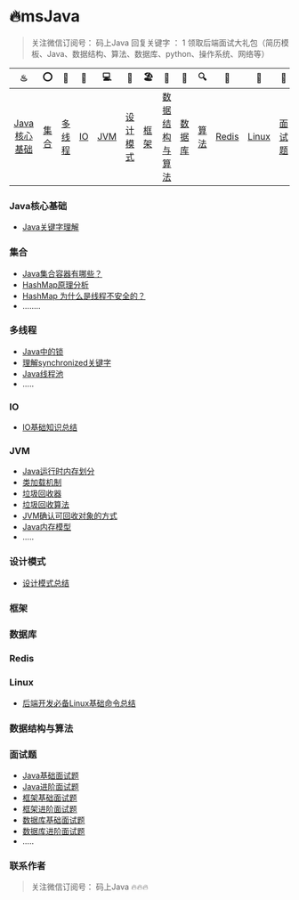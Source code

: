 # 🔥msJava

> 关注微信订阅号： 码上Java 回复关键字 ： 1 领取后端面试大礼包（简历模板、Java、数据结构、算法、数据库、python、操作系统、网络等）

|                              ♨                               |                              ⭕                               |                              🔐                               |   💈    |                          💻                          |      🚏       | 🏖                                                            |         📰          |                             📮                              |                              🔍                               |     🗽     |     🚀     |     🌈      |                              ☎                               |
| :----------------------------------------------------------: | :----------------------------------------------------------: | :----------------------------------------------------------: | :----: | :-------------------------------------------------: | :----------: | ------------------------------------------------------------ | :----------------: | :--------------------------------------------------------: | :----------------------------------------------------------: | :-------: | :-------: | :--------: | :----------------------------------------------------------: |
| [Java核心基础]([https://github.com/msJavaCoder/msJava/blob/master/README.md#java%E6%A0%B8%E5%BF%83%E5%9F%BA%E7%A1%80](https://github.com/msJavaCoder/msJava/blob/master/README.md#java核心基础)) | [集合]([https://github.com/msJavaCoder/msJava/blob/master/README.md#%E9%9B%86%E5%90%88](https://github.com/msJavaCoder/msJava/blob/master/README.md#集合)) | [多线程]([https://github.com/msJavaCoder/msJava/blob/master/README.md#%E5%A4%9A%E7%BA%BF%E7%A8%8B](https://github.com/msJavaCoder/msJava/blob/master/README.md#多线程)) | [IO]() | [JVM](https://github.com/crossoverJie/JCSprout#jvm) | [设计模式]() | [框架](https://github.com/crossoverJie/JCSprout#常用框架第三方组件) | [数据结构与算法]() | [数据库](https://github.com/crossoverJie/JCSprout#db-相关) | [算法](https://github.com/crossoverJie/JCSprout#数据结构与算法) | [Redis]() | [Linux]() | [面试题]() | [联系作者](https://github.com/crossoverJie/JCSprout#联系作者) |

### Java核心基础

- [Java关键字理解](https://github.com/msJavaCoder/msJava/blob/master/Java核心基础/Java关键字理解.md)

### 集合

- [Java集合容器有哪些？](https://github.com/msJavaCoder/msJava/blob/master/集合/Java集合容器.md)
- [HashMap原理分析](https://github.com/msJavaCoder/msJava/blob/master/集合/HashMap原理分析.md)
- [HashMap 为什么是线程不安全的？](https://github.com/msJavaCoder/msJava/blob/master/集合/HashMap%20为什么是线程不安全的？.md)
- ........

### 多线程

- [Java中的锁](https://github.com/msJavaCoder/msJava/blob/master/多线程/Java中的锁.md)
- [理解synchronized关键字](https://github.com/msJavaCoder/msJava/blob/master/多线程/理解synchronized关键字.md)
- [Java线程池](https://github.com/msJavaCoder/msJava/blob/master/多线程/Java线程池.md)
- .....

### IO

- [IO基础知识总结](https://github.com/msJavaCoder/msJava/blob/master/IO/IO基础知识总结.md)

### JVM

- [Java运行时内存划分](https://github.com/msJavaCoder/msJava/blob/master/JVM/Java运行时内存划分.md)
- [类加载机制](https://github.com/msJavaCoder/msJava/blob/master/JVM/类加载机制.md)
- [垃圾回收器](https://github.com/msJavaCoder/msJava/blob/master/JVM/垃圾回收器.md)
- [垃圾回收算法](https://github.com/msJavaCoder/msJava/blob/master/JVM/垃圾回收器算法.md)
- [JVM确认可回收对象的方式](https://github.com/msJavaCoder/msJava/blob/master/JVM/JVM确认可回收对象的方式.md)
- [Java内存模型](https://github.com/msJavaCoder/msJava/blob/master/JVM/JVM内存模型.md)
- .....

### 设计模式

- [设计模式总结](https://github.com/msJavaCoder/msJava/blob/master/设计模式/设计模式总结.md)

### 框架

### 数据库

### Redis

### Linux

- [后端开发必备Linux基础命令总结](https://github.com/msJavaCoder/msJava/blob/master/Linux/后端开发必备Linux基础命令总结.md)

### 数据结构与算法

### 面试题

- [Java基础面试题](https://github.com/msJavaCoder/msJava/blob/master/面试题/Java基础面试题.md)
- [Java进阶面试题](https://github.com/msJavaCoder/msJava/blob/master/面试题/Java进阶面试题.md)
- [框架基础面试题](https://github.com/msJavaCoder/msJava/blob/master/面试题/框架基础面试题.md)
- [框架进阶面试题](https://github.com/msJavaCoder/msJava/blob/master/面试题/框架进阶面试题.md)
- [数据库基础面试题](https://github.com/msJavaCoder/msJava/blob/master/面试题/数据库基础面试题.md)
- [数据库进阶面试题](https://github.com/msJavaCoder/msJava/blob/master/面试题/数据库进阶面试题.md)
- .....

### 联系作者

> 关注微信订阅号： 码上Java  🔥🔥🔥